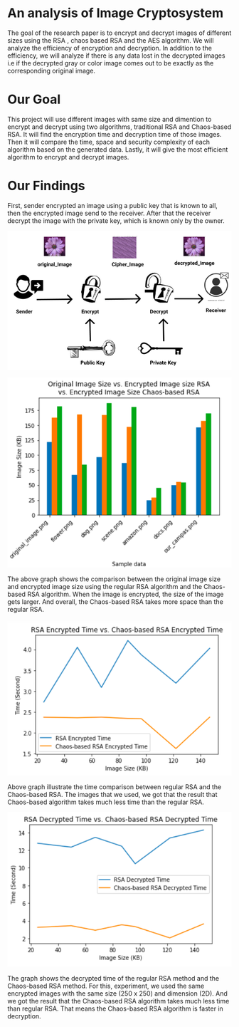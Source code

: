 # An analysis of Image Cryptosystem
The goal of the research paper is to encrypt and decrypt images of different sizes using the RSA , chaos based RSA and the AES algorithm. We will analyze the efficiency of encryption 
and decryption. In addition to the efficiency, we will analyze if there is any data lost in the decrypted images i.e if the decrypted gray or color image comes 
out to be exactly as the corresponding original image. 

# Our Goal
This project will use different images with same size and dimention to encrypt and decrypt using two algorithms, traditional RSA and Chaos-based RSA. It will find the encryption time and decryption time of those images. Then it will compare the time, space and security complexity of each algorithm based on the generated data. Lastly, it will give the most efficient algorithm to encrypt and decrypt images.


# Our Findings

First, sender encrypted an image using a public key that is known to all, then the encrypted image send to the receiver. After that the receiver decrypt the image with the private key, which is known only by the owner.

![Our RSA Encrypted System](https://github.com/farahh001/CSc-486-ComplexityTheory-Final-Project/blob/main/images/RSA_ENC_DEC.png)

![Size Comaparison](https://github.com/farahh001/CSc-486-ComplexityTheory-Final-Project/blob/main/images/RSAvsChaos.png)


The above graph shows the comparison between the original image size and encrypted image size using the regular RSA algorithm and the Chaos-based RSA algorithm. When the image is encrypted, the size of the image gets larger. And overall, the Chaos-based RSA takes more space than the regular RSA.


![Encryption](https://github.com/farahh001/CSc-486-ComplexityTheory-Final-Project/blob/main/images/TimingEnc.png)

Above graph illustrate the time comparison between regular RSA and the Chaos-based RSA. The images that we used, we got that the result that Chaos-based algorithm takes much less time than the regular RSA.


![Decryption](https://github.com/farahh001/CSc-486-ComplexityTheory-Final-Project/blob/main/images/TimingDec.png)

The graph shows the decrypted time of the regular RSA method and the Chaos-based RSA method. For this, experiment, we used the same encrypted images with the same size (250 x 250) and dimension (2D). And we got the result that the Chaos-based RSA algorithm takes much less time than regular RSA. That means the Chaos-based RSA algorithm is faster in decryption.
